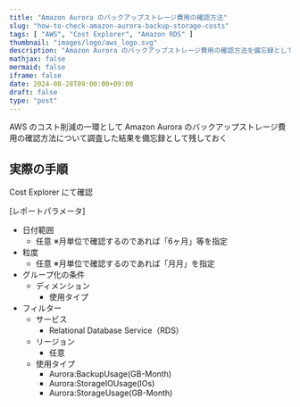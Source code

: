 ```yaml
---
title: "Amazon Aurora のバックアップストレージ費用の確認方法"
slug: "how-to-check-amazon-aurora-backup-storage-costs"
tags: [ "AWS", "Cost Explorer", "Amazon RDS" ]
thumbnail: "images/logo/aws_logo.svg"
description: "Amazon Aurora のバックアップストレージ費用の確認方法を備忘録として残しておく"
mathjax: false
mermaid: false
iframe: false
date: 2024-08-28T09:00:00+09:00
draft: false
type: "post"
---
```


AWS のコスト削減の一環として Amazon Aurora のバックアップストレージ費用の確認方法について調査した結果を備忘録として残しておく

## 実際の手順

Cost Explorer にて確認

[レポートパラメータ]

* 日付範囲
  * 任意 ※月単位で確認するのであれば「6ヶ月」等を指定
* 粒度
  * 任意 ※月単位で確認するのであれば「月月」を指定
* グループ化の条件
  * ディメンション
    * 使用タイプ
* フィルター
  * サービス
    * Relational Database Service（RDS）
  * リージョン
    * 任意
  * 使用タイプ
    * Aurora:BackupUsage(GB-Month)
    * Aurora:StorageIOUsage(IOs)
    * Aurora:StorageUsage(GB-Month)
